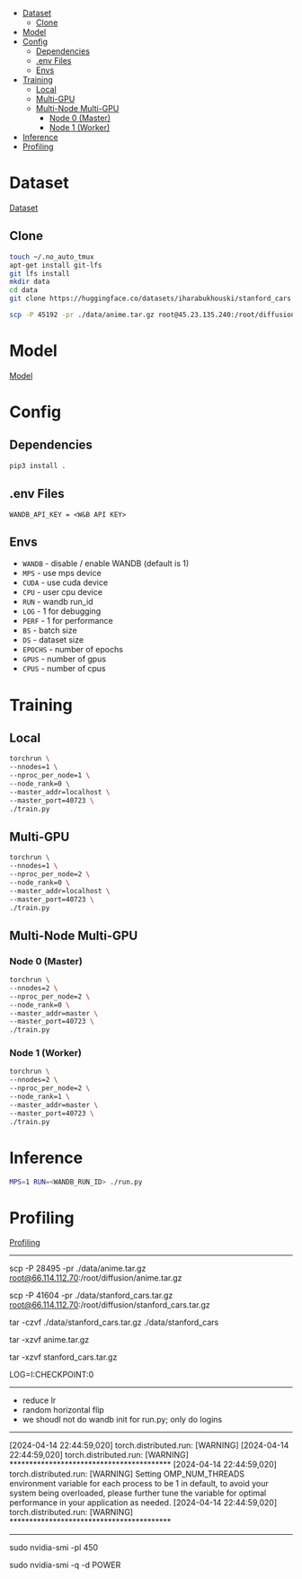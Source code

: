 - [Dataset](#dataset)
  - [Clone](#clone)
- [Model](#model)
- [Config](#config)
  - [Dependencies](#dependencies)
  - [.env Files](#env-files)
  - [Envs](#envs)
- [Training](#training)
  - [Local](#local)
  - [Multi-GPU](#multi-gpu)
  - [Multi-Node Multi-GPU](#multi-node-multi-gpu)
    - [Node 0 (Master)](#node-0-master)
    - [Node 1 (Worker)](#node-1-worker)
- [Inference](#inference)
- [Profiling](#profiling)

# Dataset

[Dataset](./docs/dataset.md)

## Clone

```bash
touch ~/.no_auto_tmux
apt-get install git-lfs
git lfs install
mkdir data
cd data
git clone https://huggingface.co/datasets/iharabukhouski/stanford_cars
```

```bash
scp -P 45192 -pr ./data/anime.tar.gz root@45.23.135.240:/root/diffusion/data/anime.tar.gz
```

# Model

[Model](./docs/model.md)

# Config

## Dependencies

```bash
pip3 install .
```

## .env Files

```
WANDB_API_KEY = <W&B API KEY>
```

## Envs
- `WANDB` - disable / enable WANDB (default is 1)
- `MPS` - use mps device
- `CUDA` - use cuda device
- `CPU` - user cpu device
- `RUN` - wandb run_id
- `LOG` - 1 for debugging
- `PERF` - 1 for performance
- `BS` - batch size
- `DS` - dataset size
- `EPOCHS` - number of epochs
- `GPUS` - number of gpus
- `CPUS` - number of cpus

# Training

## Local

```bash
torchrun \
--nnodes=1 \
--nproc_per_node=1 \
--node_rank=0 \
--master_addr=localhost \
--master_port=40723 \
./train.py
```

## Multi-GPU

```bash
torchrun \
--nnodes=1 \
--nproc_per_node=2 \
--node_rank=0 \
--master_addr=localhost \
--master_port=40723 \
./train.py
```

## Multi-Node Multi-GPU


### Node 0 (Master)

```bash
torchrun \
--nnodes=2 \
--nproc_per_node=2 \
--node_rank=0 \
--master_addr=master \
--master_port=40723 \
./train.py
```

### Node 1 (Worker)

```bash
torchrun \
--nnodes=2 \
--nproc_per_node=2 \
--node_rank=1 \
--master_addr=master \
--master_port=40723 \
./train.py
```

# Inference

```bash
MPS=1 RUN=<WANDB_RUN_ID> ./run.py
```

# Profiling

[Profiling](./docs/profiling.md)

---

scp -P 28495 -pr ./data/anime.tar.gz root@66.114.112.70:/root/diffusion/anime.tar.gz

scp -P 41604 -pr ./data/stanford_cars.tar.gz root@66.114.112.70:/root/diffusion/stanford_cars.tar.gz

tar -czvf ./data/stanford_cars.tar.gz ./data/stanford_cars

tar -xzvf anime.tar.gz

tar -xzvf stanford_cars.tar.gz


LOG=I:CHECKPOINT:0

---

- reduce lr
- random horizontal flip
- we shoudl not do wandb init for run.py; only do logins

---

[2024-04-14 22:44:59,020] torch.distributed.run: [WARNING] 
[2024-04-14 22:44:59,020] torch.distributed.run: [WARNING] *****************************************
[2024-04-14 22:44:59,020] torch.distributed.run: [WARNING] Setting OMP_NUM_THREADS environment variable for each process to be 1 in default, to avoid your system being overloaded, please further tune the variable for optimal performance in your application as needed. 
[2024-04-14 22:44:59,020] torch.distributed.run: [WARNING] *****************************************

---

sudo nvidia-smi -pl 450

sudo nvidia-smi -q -d POWER
